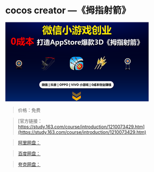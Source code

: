 # cocos creator —《拇指射箭》

![img](../../../assets/study163/free/ead32661ad1d4a7c9b048a18e1d1d4d4.png)

> 价格：免费

> [官方链接：https://study.163.com/course/introduction/1210073429.htm](https://study.163.com/course/introduction/1210073429.htm)

> [阿里网盘：]()

> [百度网盘：]()

> [夸克网盘：]()

